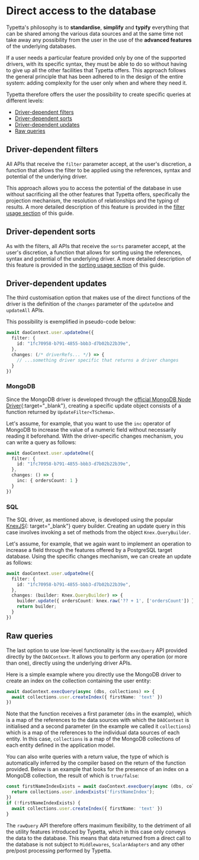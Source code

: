 # Direct access to the database

Typetta's philosophy is to **standardise**, **simplify** and **typify** everything that can be shared among the various data sources and at the same time not take away any possibility from the user in the use of the **advanced features** of the underlying databases.

If a user needs a particular feature provided only by one of the supported drivers, with its specific syntax, they must be able to do so without having to give up all the other facilities that Typetta offers. This approach follows the general principle that has been adhered to in the design of the entire system: adding complexity for the user only when and where they need it.

Typetta therefore offers the user the possibility to create specific queries at different levels:
  - [Driver-dependent filters](#driver-dependent-filters)
  - [Driver-dependent sorts](#driver-dependent-sorts)
  - [Driver-dependent updates](#driver-dependent-updates)
  - [Raw queries](#raw-queries)

## Driver-dependent filters

All APIs that receive the `filter` parameter accept, at the user's discretion, a function that allows the filter to be applied using the references, syntax and potential of the underlying driver.

This approach allows you to access the potential of the database in use without sacrificing all the other features that Typetta offers, specifically the projection mechanism, the resolution of relationships and the typing of results. A more detailed description of this feature is provided in the [filter usage section](filters#advanced-driver-dependent-filters) of this guide.

## Driver-dependent sorts

As with the filters, all APIs that receive the `sorts` parameter accept, at the user's discretion, a function that allows for sorting using the references, syntax and potential of the underlying driver. A more detailed description of this feature is provided in the [sorting usage section](sorts#advanced-driver-dependent-sorts) of this guide.

## Driver-dependent updates

The third customisation option that makes use of the direct functions of the driver is the definition of the `changes` parameter of the `updateOne` and `updateAll` APIs.

This possibility is exemplified in pseudo-code below:
```typescript
await daoContext.user.updateOne({
  filter: {
    id: "1fc70958-b791-4855-bbb3-d7b02b22b39e",
  },
  changes: (/* driverRefs... */) => {
    // ...something driver specific that returns a driver changes
  }
})
```

### MongoDB

Since the MongoDB driver is developed through the [official MongoDB Node Driver](https://docs.mongodb.com/drivers/node/current/){:target="_blank"}, creating a specific update object consists of a function returned by `UpdateFilter<TSchema>`.

Let's assume, for example, that you want to use the `inc` operator of MongoDB to increase the value of a numeric field without necessarily reading it beforehand. With the driver-specific changes mechanism, you can write a query as follows:

```typescript
await daoContext.user.updateOne({
  filter: {
    id: "1fc70958-b791-4855-bbb3-d7b02b22b39e",
  },
  changes: () => {
    inc: { ordersCount: 1 }
  }
})
```

### SQL

The SQL driver, as mentioned above, is developed using the popular [KnexJS](https://knexjs.org/){: target="_blank"} query builder. Creating an update query in this case involves invoking a set of methods from the object `Knex.QueryBuilder`.

Let's assume, for example, that we again want to implement an operation to increase a field through the features offered by a PostgreSQL target database. Using the specific changes mechanism, we can create an update as follows:

```typescript
await daoContext.user.udpateOne({
  filter: {
    id: "1fc70958-b791-4855-bbb3-d7b02b22b39e",
  },
  changes: (builder: Knex.QueryBuilder) => {
    builder.update({ ordersCount: knex.raw('?? + 1', ['ordersCount']) })
    return builder;
  }
})
```

## Raw queries

The last option to use low-level functionality is the `execQuery` API provided directly by the `DAOContext`. It allows you to perform any operation (or more than one), directly using the underlying driver APIs.

Here is a simple example where you directly use the MongoDB driver to create an index on the collection containing the user entity:
```typescript
await daoContext.execQuery(async (dbs, collections) => {
  await collections.user.createIndex({ firstName: 'text' })
})
```

Note that the function receives a first parameter (`dbs` in the example), which is a map of the references to the data sources with which the `DAOContext` is initialised and a second parameter (in the example we called it `collections`) which is a map of the references to the individual data sources of each entity. In this case, `collections` is a map of the MongoDB collections of each entity defined in the application model.

You can also write queries with a return value, the type of which is automatically inferred by the compiler based on the return of the function provided. Below is an example that looks for the presence of an index on a MongoDB collection, the result of which is `true/false`:

```typescript
const firstNameIndexExists = await daoContext.execQuery(async (dbs, collections) => {
  return collections.user.indexExists('firstNameIndex');
})
if (!firstNameIndexExists) {
  await collections.user.createIndex({ firstName: 'text' })
}
```

The `rawQuery` API therefore offers maximum flexibility, to the detriment of all the utility features introduced by Typetta, which in this case only conveys the data to the database. This means that data returned from a direct call to the database is not subject to `Middlewares`, `ScalarAdapters` and any other pre/post processing performed by Typetta.

